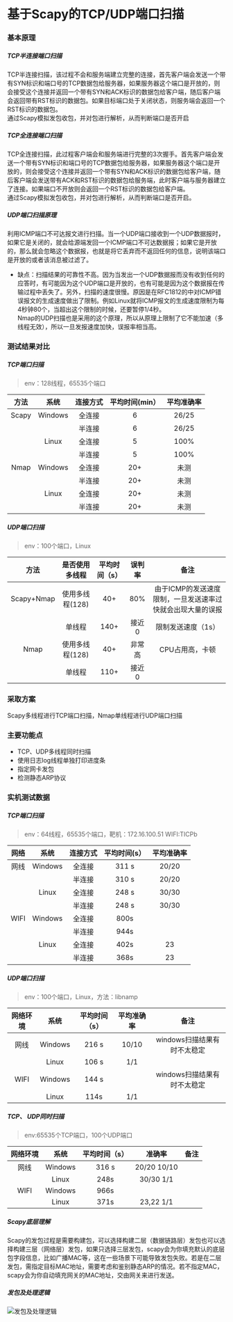 # 基于Scapy的TCP/UDP端口扫描
### 基本原理
##### TCP半连接端口扫描 
TCP半连接扫描，该过程不会和服务端建立完整的连接，首先客户端会发送一个带有SYN标识和端口号的TCP数据包给服务器，如果服务器这个端口是开放的，则会接受这个连接并返回一个带有SYN和ACK标识的数据包给客户端，随后客户端会返回带有RST标识的数据包。如果目标端口处于关闭状态，则服务端会返回一个RST标识的数据包。  
通过Scapy模拟发包收包，并对包进行解析，从而判断端口是否开启

##### TCP全连接端口扫描
TCP全连接扫描，此过程客户端会和服务端进行完整的3次握手。首先客户端会发送一个带有SYN标识和端口号的TCP数据包给服务器，如果服务器这个端口是开放的，则会接受这个连接并返回一个带有SYN和ACK标识的数据包给客户端，随后客户端会发送带有ACK和RST标识的数据包给服务端，此时客户端与服务器建立了连接。如果端口不开放则会返回一个RST标识的数据包给客户端。  
通过Scapy模拟发包收包，并对包进行解析，从而判断端口是否开启。

##### UDP端口扫描原理
利用ICMP端口不可达报文进行扫描。当一个UDP端口接收到一个UDP数据报时，如果它是关闭的，就会给源端发回一个ICMP端口不可达数据报；如果它是开放的，那么就会忽略这个数据报，也就是将它丢弃而不返回任何的信息，说明该端口是开放的或者该消息被过滤了。   
* 缺点：扫描结果的可靠性不高。因为当发出一个UDP数据报而没有收到任何的应答时，有可能因为这个UDP端口是开放的，也有可能是因为这个数据报在传输过程中丢失了。另外，扫描的速度很慢。原因是在RFC1812的中对ICMP错误报文的生成速度做出了限制。例如Linux就将ICMP报文的生成速度限制为每4秒钟80个，当超出这个限制的时候，还要暂停1/4秒。    
Nmap的UDP扫描也是采用的这个原理，所以从原理上限制了它不能加速（多线程无效），所以一旦发报速度加快，误报率相当高。

### 测试结果对比
##### TCP端口扫描
> env：128线程，65535个端口  
  
| 方法    | 系统   |连接方式	 | 平均时间(min） |	平均准确率 |  
| :-----: | :-----: | :-----: | :-----: | :-----: |  
|Scapy	| Windows |全连接 |6	| 26/25 | 
|	|         |半连接 |6	| 26/25 |
|	|Linux	  |全连接 |5       |100% |
|	|	  |半连接 |5	|100% |
|Nmap	|Windows  |全连接 |20+	|未测 |
|	|	  |半连接 |20+	|未测|
|	|Linux	  |全连接 |20+	|未测|
|	|	  |半连接 |20+	|未测|

##### UDP端口扫描
> env：100个端口，Linux
  
| 方法 |是否使用多线程|平均时间（s）| 误判率 | 备注 |  
| :-----: | :-----: | :-----: | :-----: | :-----: |  
|Scapy+Nmap	| 使用多线程(128)|40+ |80%| 由于ICMP的发送速度限制，一旦发送速率过快就会出现大量的误报 | 
|	| 单线程  |140+|接近0|  限制发送速度（1s）|
|Nmap	|使用多线程(128)  |40+ |非常高|CPU占用高，卡顿 |
|	|	单线程  |110+ |接近0	||

### 采取方案
Scapy多线程进行TCP端口扫描，Nmap单线程进行UDP端口扫描

### 主要功能点
* TCP、UDP多线程同时扫描
* 使用日志log线程单独打印进度条
* 指定网卡发包
* 检测静态ARP协议

### 实机测试数据
##### TCP端口扫描
> env：64线程，65535个端口，靶机：172.16.100.51  WIFI:TICPb

| 网络   |  系统   | 连接方式 | 平均时间(s）       | 平均准确率 |
| :---: | :-----: | :------: | :------------:  | :--------: |
| 网线   | Windows |  全连接  |       311 s       |   20/20    |
|       |         |  半连接  |       310 s        |   20/20     |
|       |  Linux  |  全连接  |       248 s        |    30/30    |
|       |         |  半连接  |      248 s        |    30/30   | 
|WIFI   | Windows |  全连接  |       800s        |        |
|       |         |  半连接  |       944s            |       |
|       |  Linux  |  全连接  |       402s     |     23  |
|       |         |  半连接  |       368s       |   23   | 


##### UDP端口扫描
> env：100个端口，Linux，方法：libnamp

|    网络环境  | 系统     | 平均时间（s） | 平均准确率    |                            备注                    |
| :--------: | :-----: | :-----------: | :----: | :------------------------------------------------: |
| 网线        | Windows   |      216 s    | 10/10    |          windows扫描结果有时不太稳定          |
|            |  Linux    |     106 s     |  1/1  |                                                 |
| WIFI       |  Windows |       144 s    |    |                  windows扫描结果有时不太稳定                                |
|            |   Linux   |      114s   |  1/1   |                                                 |

##### TCP、 UDP同时扫描
> env:65535个TCP端口，100个UDP端口  

|    网络环境  | 系统     | 平均时间（s） | 准确率    |                            备注                    |
| :--------: | :-----: | :-----------: | :----: | :------------------------------------------------: |
| 网线        | Windows   |       316 s       |  20/20 10/10  |                                                   |
|            |  Linux    |     248s     |   30/30 1/1  |                                        |
| WIFI       |  Windows |        966s   |     |                                                  |
|            |   Linux   |      371s     |  23,22 1/1   |                                                 |

##### Scapy底层理解
Scapy的发包过程是需要构建包，可以选择构建二层（数据链路层）发包也可以选择构建三层（网络层）发包，如果只选择三层发包，scapy会为你填充默认的底层包字段信息，比如广播MAC等，这在一些场景下可能导致发包失败。若是在二层发包，需指定目标MAC地址，需要考虑和鉴别静态ARP的情况。若不指定MAC，scapy会为你自动填充网关的MAC地址，交由网关来进行发送。

##### 发包及处理逻辑
![发包及处理逻辑](https://github.com/957001934/PortScan/blob/main/%E7%AB%AF%E5%8F%A3%E6%89%AB%E6%8F%8F%E9%80%BB%E8%BE%91.png)

